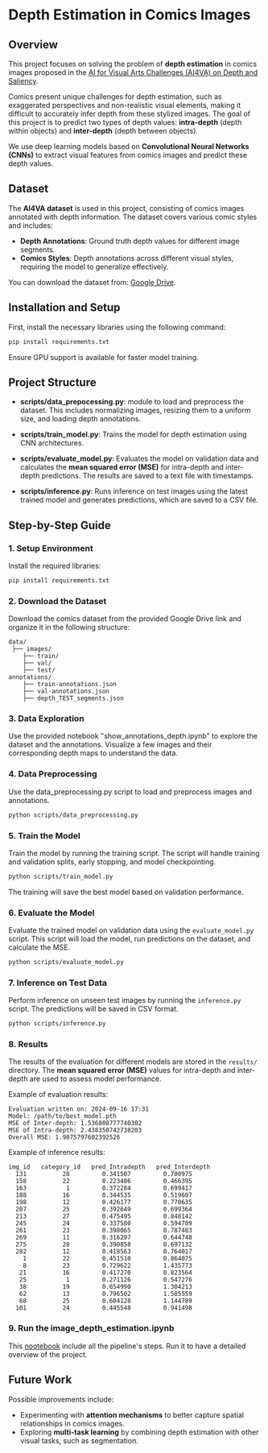 # Depth Estimation in Comics Images

## Overview

This project focuses on solving the problem of **depth estimation** in comics images proposed in the [AI for Visual Arts Challenges (AI4VA) on Depth and Saliency](https://github.com/IVRL/AI4VA/tree/main). 

Comics present unique challenges for depth estimation, such as exaggerated perspectives and non-realistic visual elements, making it difficult to accurately infer depth from these stylized images. The goal of this project is to predict two types of depth values: **intra-depth** (depth within objects) and **inter-depth** (depth between objects).

We use deep learning models based on **Convolutional Neural Networks (CNNs)** to extract visual features from comics images and predict these depth values.

## Dataset

The **AI4VA dataset** is used in this project, consisting of comics images annotated with depth information. The dataset covers various comic styles and includes:
- **Depth Annotations**: Ground truth depth values for different image segments.
- **Comics Styles**: Depth annotations across different visual styles, requiring the model to generalize effectively.

You can download the dataset from: [Google Drive](https://drive.google.com/drive/folders/1C5ER7Trz7I-oyzV7YndNZZ6UJMuNTH10?usp=sharing).

## Installation and Setup

First, install the necessary libraries using the following command:

```bash
pip install requirements.txt
```

Ensure GPU support is available for faster model training.

## Project Structure

- **scripts/data_prepocessing.py**: module to load and preprocess the dataset. This includes normalizing images, resizing them to a uniform size, and loading depth annotations.
  

- **scripts/train_model.py**: Trains the model for depth estimation using CNN architectures. 

- **scripts/evaluate_model.py**: Evaluates the model on validation data and calculates the **mean squared error (MSE)** for intra-depth and inter-depth predictions. The results are saved to a text file with timestamps.

- **scripts/inference.py**: Runs inference on test images using the latest trained model and generates predictions, which are saved to a CSV file.

## Step-by-Step Guide

### 1. Setup Environment
   Install the required libraries:

   ```bash
   pip install requirements.txt
   ```

### 2. Download the Dataset
   Download the comics dataset from the provided Google Drive link and organize it in the following structure:
   
   ```plaintext
   data/
    ├── images/
       ├── train/
       ├── val/
       ├── test/
   annotations/
       ├── train-annotations.json
       ├── val-annotations.json
       ├── depth_TEST_segments.json
   ```
### 3. Data Exploration

Use the provided notebook "show_annotations_depth.ipynb" to explore the dataset and the annotations. Visualize a few images and their corresponding depth maps to understand the data.

### 4. Data Preprocessing
   Use the data_preprocessing.py script to load and preprocess images and annotations.

   ```bash
   python scripts/data_preprocessing.py
   ```

### 5. Train the Model
   Train the model by running the training script. The script will handle training and validation splits, early stopping, and model checkpointing.

   ```bash
   python scripts/train_model.py
   ```

   The training will save the best model based on validation performance.

### 6. Evaluate the Model
   Evaluate the trained model on validation data using the `evaluate_model.py` script. This script will load the model, run predictions on the dataset, and calculate the MSE.

   ```bash
   python scripts/evaluate_model.py
   ```

### 7. Inference on Test Data
   Perform inference on unseen test images by running the `inference.py` script. The predictions will be saved in CSV format.

   ```bash
   python scripts/inference.py
   ```

### 8. Results

The results of the evaluation for different models are stored in the `results/` directory. The **mean squared error (MSE)** values for intra-depth and inter-depth are used to assess model performance.

Example of evaluation results:

```
Evaluation written on: 2024-09-16 17:31
Model: /path/to/best_model.pth
MSE of Inter-depth: 1.536808777740302
MSE of Intra-depth: 2.438350742738203
Overall MSE: 1.9875797602392526
```

Example of inference results:

```
img_id   category_id   pred_Intradepth   pred_Interdepth
  131          28         0.341507         0.700975
  158          22         0.223486         0.466395
  163           1         0.372284         0.699417
  188          16         0.344535         0.519607
  198          12         0.426177         0.770635
  207          25         0.392649         0.699364
  213          27         0.475495         0.848142
  245          24         0.337580         0.594709
  261          23         0.398065         0.787483
  269          11         0.316297         0.644748
  275          28         0.390858         0.697132
  282          12         0.418563         0.764017
    1          22         0.451510         0.864075
    8          23         0.729622         1.435773
   21          16         0.417270         0.823564
   25           1         0.271126         0.547276
   38          19         0.654990         1.304213
   62          13         0.796502         1.585559
   68          25         0.604128         1.144789
  101          24         0.445548         0.941498
```

### 9. Run the image_depth_estimation.ipynb
This [nootebook](https://github.com/Davide-Ds/comics_images_depth_estimation/blob/master/image_depth_estimation.ipynb) include all the pipeline's steps. Run it to have a detailed overview of the project.

## Future Work

Possible improvements include:
- Experimenting with **attention mechanisms** to better capture spatial relationships in comics images.
- Exploring **multi-task learning** by combining depth estimation with other visual tasks, such as segmentation.
